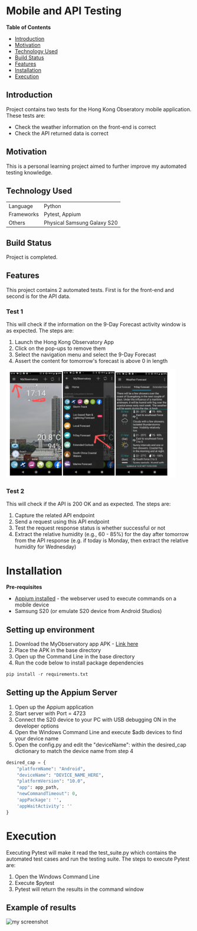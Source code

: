 # Mobile and API Testing

**Table of Contents**
- [Introduction](#introduction)
- [Motivation](#motivation)
- [Technology Used](#technologyUsed)
- [Build Status](#buildStatus)
- [Features](#features)
- [Installation](#installation)
- [Execution](#execution)

## Introduction <a name="introduction"></a>
Project contains two tests for the Hong Kong Obseratory mobile application. These tests are:
* Check the weather information on the front-end is correct
* Check the API returned data is correct 

## Motivation <a name="motivation"></a>
This is a personal learning project aimed to further improve my automated testing knowledge.

## Technology Used <a name="technologyUsed"></a>
<table>
  <tbody>
    <tr>
      <td>Language</td>
      <td>Python</td>
    </tr>
    <tr>
      <td>Frameworks</td>
      <td>Pytest, Appium</td>
    </tr>
    <tr>
      <td>Others</td>
      <td>Physical Samsung Galaxy S20</td>
    </tr>
  </tbody>
</table>

## Build Status <a name="buildStatus"></a>
Project is completed.

## Features <a name="features"></a>
This project contains 2 automated tests. First is for the front-end and second is for the API data.

### Test 1
This will check if the information on the 9-Day Forecast activity window is as expected. The steps are:
1. Launch the Hong Kong Observatory App
2. Click on the pop-ups to remove them
3. Select the navigation menu and select the 9-Day Forecast
4. Assert the content for tomorrow's forecast is above 0 in length

![my screenshot](./example.png)

### Test 2
This will check if the API is 200 OK and as expected. The steps are:
1. Capture the related API endpoint
2. Send a request using this API endpoint
3. Test the request response status is whether successful or not
4. Extract the relative humidity (e.g., 60 - 85%) for the day after tomorrow from the API response (e.g. if today is Monday, then extract the relative humidity for Wednesday)


# Installation <a name="installation"></a>

**Pre-requisites**
* [Appium installed](https://appium.io/docs/en/about-appium/getting-started/?lang=en) - the webserver used to execute commands on a mobile device
* Samsung S20 (or emulate S20 device from Android Studios)

## Setting up environment
1. Download the MyObservatory app APK - [Link here](https://m.apkpure.com/myobservatory-%E6%88%91%E7%9A%84%E5%A4%A9%E6%96%87%E5%8F%B0/hko.MyObservatory_v1_0)
2. Place the APK in the base directory
3. Open up the Command Line in the base directory
4. Run the code below to install package dependencies 
```python
pip install -r requirements.txt
```

## Setting up the Appium Server
1. Open up the Appium application
2. Start server with Port = 4723
3. Connect the S20 device to your PC with USB debugging ON in the developer options
4. Open the Windows Command Line and execute $adb devices to find your device name
5. Open the config.py and edit the "deviceName": within the desired_cap dictionary to match the device name from step 4
```python
desired_cap = {
    "platformName": "Android",
    "deviceName": "DEVICE_NAME_HERE",
    "platformVersion": "10.0",
    "app": app_path,
    "newCommandTimeout": 0,
    'appPackage': '',
    'appWaitActivity': ''
}
```
# Execution <a name="execution"></a>
Executing Pytest will make it read the test_suite.py which contains the automated test cases and run the testing suite. The steps to execute Pytest are: 
1. Open the Windows Command Line
2. Execute $pytest
5. Pytest will return the results in the command window

## Example of results
![my screenshot](.Resources/example_executed.PNG)
